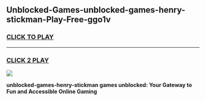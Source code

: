 
## Unblocked-Games-unblocked-games-henry-stickman-Play-Free-ggo1v
<h3>
<a href="https://premium76.site?title=unblocked-games-henry-stickman&ref=18A">CLICK TO PLAY</a></h3>
<hr>

<h3>
<a href="https://premium76.site?title=unblocked-games-henry-stickman&ref=18A">CLICK 2 PLAY</a>
  
</h3>

<a href="https://premium76.site?title=unblocked-games-henry-stickman&ref=18A"><img src="https://clearcache.store/games.png"></a>


**unblocked-games-henry-stickman games unblocked: Your Gateway to Fun and Accessible Online Gaming**
